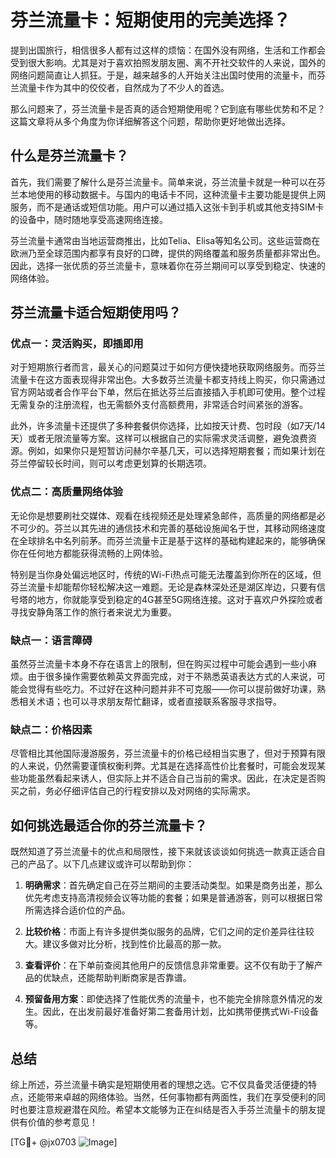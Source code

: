 # 芬兰流量卡：短期使用的完美选择？

提到出国旅行，相信很多人都有过这样的烦恼：在国外没有网络，生活和工作都会受到很大影响。尤其是对于喜欢拍照发朋友圈、离不开社交软件的人来说，国外的网络问题简直让人抓狂。于是，越来越多的人开始关注出国时使用的流量卡，而芬兰流量卡作为其中的佼佼者，自然成为了不少人的首选。

那么问题来了，芬兰流量卡是否真的适合短期使用呢？它到底有哪些优势和不足？这篇文章将从多个角度为你详细解答这个问题，帮助你更好地做出选择。

## 什么是芬兰流量卡？

首先，我们需要了解什么是芬兰流量卡。简单来说，芬兰流量卡就是一种可以在芬兰本地使用的移动数据卡。与国内的电话卡不同，这种流量卡主要功能是提供上网服务，而不是通话或短信功能。用户可以通过插入这张卡到手机或其他支持SIM卡的设备中，随时随地享受高速网络连接。

芬兰流量卡通常由当地运营商推出，比如Telia、Elisa等知名公司。这些运营商在欧洲乃至全球范围内都享有良好的口碑，提供的网络覆盖和服务质量都非常出色。因此，选择一张优质的芬兰流量卡，意味着你在芬兰期间可以享受到稳定、快速的网络体验。

## 芬兰流量卡适合短期使用吗？

### 优点一：灵活购买，即插即用

对于短期旅行者而言，最关心的问题莫过于如何方便快捷地获取网络服务。而芬兰流量卡在这方面表现得非常出色。大多数芬兰流量卡都支持线上购买，你只需通过官方网站或者合作平台下单，然后在抵达芬兰后直接插入手机即可使用。整个过程无需复杂的注册流程，也无需额外支付高额费用，非常适合时间紧张的游客。

此外，许多流量卡还提供了多种套餐供你选择，比如按天计费、包时段（如7天/14天）或者无限流量等方案。这样可以根据自己的实际需求灵活调整，避免浪费资源。例如，如果你只是短暂访问赫尔辛基几天，可以选择短期套餐；而如果计划在芬兰停留较长时间，则可以考虑更划算的长期选项。

### 优点二：高质量网络体验

无论你是想要刷社交媒体、观看在线视频还是处理紧急邮件，高质量的网络都是必不可少的。芬兰以其先进的通信技术和完善的基础设施闻名于世，其移动网络速度在全球排名中名列前茅。而芬兰流量卡正是基于这样的基础构建起来的，能够确保你在任何地方都能获得流畅的上网体验。

特别是当你身处偏远地区时，传统的Wi-Fi热点可能无法覆盖到你所在的区域，但芬兰流量卡却能帮你轻松解决这一难题。无论是森林深处还是湖区岸边，只要有信号塔的地方，你就能享受到稳定的4G甚至5G网络连接。这对于喜欢户外探险或者寻找安静角落工作的旅行者来说尤为重要。

### 缺点一：语言障碍

虽然芬兰流量卡本身不存在语言上的限制，但在购买过程中可能会遇到一些小麻烦。由于很多操作需要依赖英文界面完成，对于不熟悉英语表达方式的人来说，可能会觉得有些吃力。不过好在这种问题并非不可克服——你可以提前做好功课，熟悉相关术语；也可以寻求朋友帮忙翻译，或者直接联系客服寻求指导。

### 缺点二：价格因素

尽管相比其他国际漫游服务，芬兰流量卡的价格已经相当实惠了，但对于预算有限的人来说，仍然需要谨慎权衡利弊。尤其是在选择高性价比套餐时，可能会发现某些功能虽然看起来诱人，但实际上并不适合自己当前的需求。因此，在决定是否购买之前，务必仔细评估自己的行程安排以及对网络的实际需求。

## 如何挑选最适合你的芬兰流量卡？

既然知道了芬兰流量卡的优点和局限性，接下来就该谈谈如何挑选一款真正适合自己的产品了。以下几点建议或许可以帮助到你：

1. **明确需求**：首先确定自己在芬兰期间的主要活动类型。如果是商务出差，那么优先考虑支持高清视频会议等功能的套餐；如果是普通游客，则可以根据日常所需选择合适价位的产品。
   
2. **比较价格**：市面上有许多提供类似服务的品牌，它们之间的定价差异往往较大。建议多做对比分析，找到性价比最高的那一款。
   
3. **查看评价**：在下单前查阅其他用户的反馈信息非常重要。这不仅有助于了解产品的优缺点，还能帮助判断商家是否靠谱。
   
4. **预留备用方案**：即使选择了性能优秀的流量卡，也不能完全排除意外情况的发生。因此，在出发前最好准备好第二套备用计划，比如携带便携式Wi-Fi设备等。

## 总结

综上所述，芬兰流量卡确实是短期使用者的理想之选。它不仅具备灵活便捷的特点，还能带来卓越的网络体验。当然，任何事物都有两面性，我们在享受便利的同时也要注意规避潜在风险。希望本文能够为正在纠结是否入手芬兰流量卡的朋友提供有价值的参考意见！

[TG💪+ @jx0703 ![Image](https://github.com/user-attachments/assets/dbca1d08-cadb-493c-b0ec-ad6f7a83f270)]